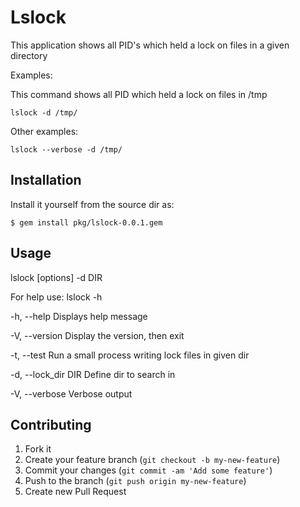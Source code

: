 # Lslock

This  application shows all PID's which held a lock on files in
a given directory

Examples:

This command shows all PID which held a lock on files in /tmp

    lslock -d /tmp/

Other examples:

    lslock --verbose -d /tmp/

## Installation

Install it yourself from the source dir as:

    $ gem install pkg/lslock-0.0.1.gem

## Usage
   lslock [options] -d DIR

   For help use: lslock -h

   -h, --help          Displays help message

   -V, --version       Display the version, then exit

   -t, --test          Run a small process writing lock files in given dir

   -d, --lock_dir DIR  Define dir to search in

   -V, --verbose       Verbose output

## Contributing

1. Fork it
2. Create your feature branch (`git checkout -b my-new-feature`)
3. Commit your changes (`git commit -am 'Add some feature'`)
4. Push to the branch (`git push origin my-new-feature`)
5. Create new Pull Request
